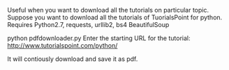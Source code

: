 Useful when you want to download all the tutorials on particular topic.
Suppose you want to download all the tutorials of TuorialsPoint for python.
Requires Python2.7, requests, urllib2, bs4 BeautifulSoup

python pdfdownloader.py
Enter the starting URL for the tutorial: http://www.tutorialspoint.com/python/

It will contiously download and save it as pdf. 
